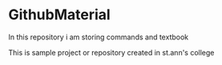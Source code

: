 # GithubMaterial
In this repository i am storing commands and textbook

This is sample project or repository created in st.ann's college
